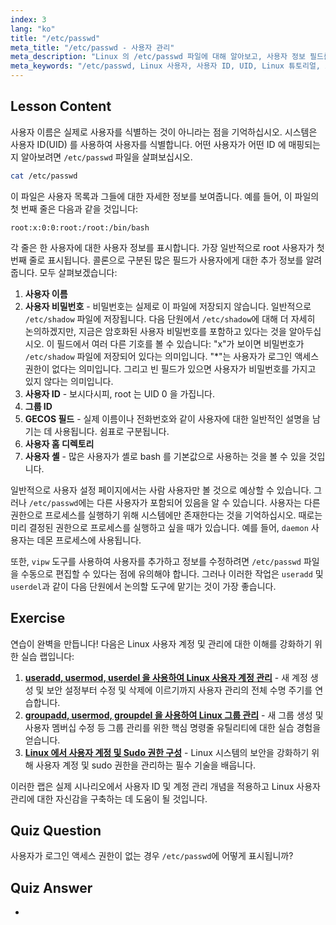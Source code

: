 ```yaml
---
index: 3
lang: "ko"
title: "/etc/passwd"
meta_title: "/etc/passwd - 사용자 관리"
meta_description: "Linux 의 /etc/passwd 파일에 대해 알아보고, 사용자 정보 필드를 이해하며, UID 가 어떻게 작동하는지 알아보세요. 이 필수 구성 파일을 탐색하세요."
meta_keywords: "/etc/passwd, Linux 사용자, 사용자 ID, UID, Linux 튜토리얼, 초보자, 가이드, Linux 명령"
---
```


## Lesson Content

사용자 이름은 실제로 사용자를 식별하는 것이 아니라는 점을 기억하십시오. 시스템은 사용자 ID(UID) 를 사용하여 사용자를 식별합니다. 어떤 사용자가 어떤 ID 에 매핑되는지 알아보려면 `/etc/passwd` 파일을 살펴보십시오.

```bash
cat /etc/passwd
```

이 파일은 사용자 목록과 그들에 대한 자세한 정보를 보여줍니다. 예를 들어, 이 파일의 첫 번째 줄은 다음과 같을 것입니다:

```plaintext
root:x:0:0:root:/root:/bin/bash
```

각 줄은 한 사용자에 대한 사용자 정보를 표시합니다. 가장 일반적으로 root 사용자가 첫 번째 줄로 표시됩니다. 콜론으로 구분된 많은 필드가 사용자에게 대한 추가 정보를 알려줍니다. 모두 살펴보겠습니다:

1. **사용자 이름**
2. **사용자 비밀번호** - 비밀번호는 실제로 이 파일에 저장되지 않습니다. 일반적으로 `/etc/shadow` 파일에 저장됩니다. 다음 단원에서 `/etc/shadow`에 대해 더 자세히 논의하겠지만, 지금은 암호화된 사용자 비밀번호를 포함하고 있다는 것을 알아두십시오. 이 필드에서 여러 다른 기호를 볼 수 있습니다: "x"가 보이면 비밀번호가 `/etc/shadow` 파일에 저장되어 있다는 의미입니다. "*"는 사용자가 로그인 액세스 권한이 없다는 의미입니다. 그리고 빈 필드가 있으면 사용자가 비밀번호를 가지고 있지 않다는 의미입니다.
3. **사용자 ID** - 보시다시피, root 는 UID 0 을 가집니다.
4. **그룹 ID**
5. **GECOS 필드** - 실제 이름이나 전화번호와 같이 사용자에 대한 일반적인 설명을 남기는 데 사용됩니다. 쉼표로 구분됩니다.
6. **사용자 홈 디렉토리**
7. **사용자 셸** - 많은 사용자가 셸로 bash 를 기본값으로 사용하는 것을 볼 수 있을 것입니다.

일반적으로 사용자 설정 페이지에서는 사람 사용자만 볼 것으로 예상할 수 있습니다. 그러나 `/etc/passwd`에는 다른 사용자가 포함되어 있음을 알 수 있습니다. 사용자는 다른 권한으로 프로세스를 실행하기 위해 시스템에만 존재한다는 것을 기억하십시오. 때로는 미리 결정된 권한으로 프로세스를 실행하고 싶을 때가 있습니다. 예를 들어, `daemon` 사용자는 데몬 프로세스에 사용됩니다.

또한, `vipw` 도구를 사용하여 사용자를 추가하고 정보를 수정하려면 `/etc/passwd` 파일을 수동으로 편집할 수 있다는 점에 유의해야 합니다. 그러나 이러한 작업은 `useradd` 및 `userdel`과 같이 다음 단원에서 논의할 도구에 맡기는 것이 가장 좋습니다.

## Exercise

연습이 완벽을 만듭니다! 다음은 Linux 사용자 계정 및 관리에 대한 이해를 강화하기 위한 실습 랩입니다:

1. **[useradd, usermod, userdel 을 사용하여 Linux 사용자 계정 관리](https://labex.io/ko/labs/comptia-manage-linux-user-accounts-with-useradd-usermod-and-userdel-590837)** - 새 계정 생성 및 보안 설정부터 수정 및 삭제에 이르기까지 사용자 관리의 전체 수명 주기를 연습합니다.
2. **[groupadd, usermod, groupdel 을 사용하여 Linux 그룹 관리](https://labex.io/ko/labs/comptia-manage-linux-groups-with-groupadd-usermod-and-groupdel-590836)** - 새 그룹 생성 및 사용자 멤버십 수정 등 그룹 관리를 위한 핵심 명령줄 유틸리티에 대한 실습 경험을 얻습니다.
3. **[Linux 에서 사용자 계정 및 Sudo 권한 구성](https://labex.io/ko/labs/comptia-configure-user-accounts-and-sudo-privileges-in-linux-590856)** - Linux 시스템의 보안을 강화하기 위해 사용자 계정 및 sudo 권한을 관리하는 필수 기술을 배웁니다.

이러한 랩은 실제 시나리오에서 사용자 ID 및 계정 관리 개념을 적용하고 Linux 사용자 관리에 대한 자신감을 구축하는 데 도움이 될 것입니다.

## Quiz Question

사용자가 로그인 액세스 권한이 없는 경우 `/etc/passwd`에 어떻게 표시됩니까?

## Quiz Answer

-
